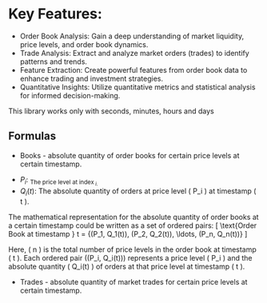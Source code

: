 # Key Features:

* Order Book Analysis: Gain a deep understanding of market liquidity, price levels, and order book dynamics.
* Trade Analysis: Extract and analyze market orders (trades) to identify patterns and trends.
* Feature Extraction: Create powerful features from order book data to enhance trading and investment strategies.
* Quantitative Insights: Utilize quantitative metrics and statistical analysis for informed decision-making.


This library works only with seconds, minutes, hours and days

## Formulas

* Books - absolute quantity of order books for certain price levels at certain timestamp.

- $P_i$: <sub>The price level at index<sub> $i$.
- $Q_i(t)$: The absolute quantity of orders at price level \( P_i \) at timestamp \( t \).

The mathematical representation for the absolute quantity of order books at a certain timestamp could be written as a set of ordered pairs:
\[ \text{Order Book at timestamp } t = \{(P_1, Q_1(t)), (P_2, Q_2(t)), \ldots, (P_n, Q_n(t))\} \]

Here, \( n \) is the total number of price levels in the order book at timestamp \( t \). Each ordered pair \((P_i, Q_i(t))\) represents a price level \( P_i \) and the absolute quantity \( Q_i(t) \) of orders at that price level at timestamp \( t \).
  
* Trades - absolute quantity of market trades for certain price levels at certain timestamp.
